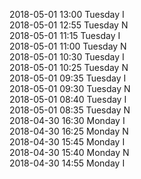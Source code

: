 2018-05-01 13:00 Tuesday  I  
2018-05-01 12:55 Tuesday  N  
2018-05-01 11:15 Tuesday  I  
2018-05-01 11:00 Tuesday  N  
2018-05-01 10:30 Tuesday  I  
2018-05-01 10:25 Tuesday  N  
2018-05-01 09:35 Tuesday  I  
2018-05-01 09:30 Tuesday  N  
2018-05-01 08:40 Tuesday  I  
2018-05-01 08:35 Tuesday  N  
2018-04-30 16:30 Monday  I  
2018-04-30 16:25 Monday  N  
2018-04-30 15:45 Monday  I  
2018-04-30 15:40 Monday  N  
2018-04-30 14:55 Monday  I  
